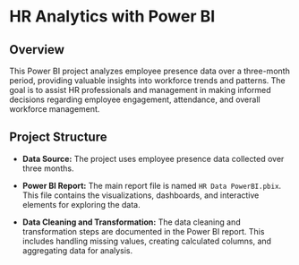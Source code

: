# HR Analytics with Power BI

## Overview

This Power BI project analyzes employee presence data over a three-month period, providing valuable insights into workforce trends and patterns. The goal is to assist HR professionals and management in making informed decisions regarding employee engagement, attendance, and overall workforce management.

## Project Structure

- **Data Source:** The project uses employee presence data collected over three months.
  
- **Power BI Report:** The main report file is named `HR Data PowerBI.pbix`. This file contains the visualizations, dashboards, and interactive elements for exploring the data.

- **Data Cleaning and Transformation:** The data cleaning and transformation steps are documented in the Power BI report. This includes handling missing values, creating calculated columns, and aggregating data for analysis.
